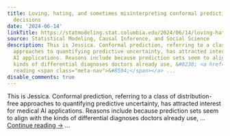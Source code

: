 ```yaml
---
title: Loving, hating, and sometimes misinterpreting conformal prediction for medical
  decisions
date: '2024-06-14'
linkTitle: https://statmodeling.stat.columbia.edu/2024/06/14/loving-hating-and-sometimes-misinterpreting-conformal-prediction-for-medical-decisions/
source: Statistical Modeling, Causal Inference, and Social Science
description: This is Jessica. Conformal prediction, referring to a class of distribution-free
  approaches to quantifying predictive uncertainty, has attracted interest for medical
  AI applications. Reasons include because prediction sets seem to align with the
  kinds of differential diagnoses doctors already use, &#8230; <a href="https://statmodeling.stat.columbia.edu/2024/06/14/loving-hating-and-sometimes-misinterpreting-conformal-prediction-for-medical-decisions/">Continue
  reading <span class="meta-nav">&#8594;</span></a> ...
disable_comments: true
---
```

This is Jessica. Conformal prediction, referring to a class of distribution-free approaches to quantifying predictive uncertainty, has attracted interest for medical AI applications. Reasons include because prediction sets seem to align with the kinds of differential diagnoses doctors already use, &#8230; <a href="https://statmodeling.stat.columbia.edu/2024/06/14/loving-hating-and-sometimes-misinterpreting-conformal-prediction-for-medical-decisions/">Continue reading <span class="meta-nav">&#8594;</span></a> ...